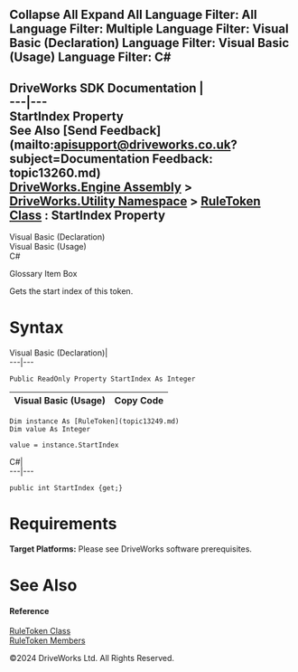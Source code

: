        

 Collapse All Expand All  Language Filter: All  Language Filter: Multiple  Language Filter: Visual Basic (Declaration) Language Filter: Visual Basic (Usage) Language Filter: C#  
---  
DriveWorks SDK Documentation  |   
---|---  
StartIndex Property   
See Also [Send Feedback](mailto:apisupport@driveworks.co.uk?subject=Documentation Feedback: topic13260.md)  
[DriveWorks.Engine Assembly](topic2156.md) > [DriveWorks.Utility Namespace](topic13190.md) > [RuleToken Class](topic13249.md) : StartIndex Property  
---  
  
Visual Basic (Declaration)    
Visual Basic (Usage)    
C# 

Glossary Item Box

Gets the start index of this token. 

# Syntax

Visual Basic (Declaration)|   
---|---  
      
    
    Public ReadOnly Property StartIndex As Integer  
  
Visual Basic (Usage)| Copy Code  
---|---  
      
    
    Dim instance As [RuleToken](topic13249.md)
    Dim value As Integer
     
    value = instance.StartIndex  
  
C#|   
---|---  
      
    
    public int StartIndex {get;}  
  
# Requirements

**Target Platforms:** Please see DriveWorks software prerequisites.

# See Also

#### Reference

[RuleToken Class](topic13249.md)   
[RuleToken Members](topic13250.md)

©2024 DriveWorks Ltd. All Rights Reserved.
